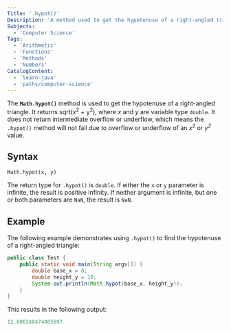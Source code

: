 ```yaml
---
Title: '.hypot()'
Description: 'A method used to get the hypotenuse of a right-angled triangle.'
Subjects:
  - 'Computer Science'
Tags:
  - 'Arithmetic'
  - 'Functions'
  - 'Methods'
  - 'Numbers'
CatalogContent:
  - 'learn-java'
  - 'paths/computer-science'
---
```


The **`Math.hypot()`** method is used to get the hypotenuse of a right-angled triangle. It returns sqrt(x<sup>2</sup> + y<sup>2</sup>), where _x_ and _y_ are variable type `double`. It does not return intermediate overflow or underflow, which means the `.hypot()` method will not fail due to overflow or underflow of an _x<sup>2</sup>_ or _y<sup>2</sup>_ value.

## Syntax

```pseudo
Math.hypot(x, y)
```

The return type for `.hypot()` is `double`. If either the `x` or `y` parameter is infinite, the result is positive infinity. If neither argument is infinite, but one or both parameters are `NaN`, the result is `NaN`.

## Example

The following example demonstrates using `.hypot()` to find the hypotenuse of a right-angled triangle:

```java
public class Test {
    public static void main(String args[]) {
        double base_x = 8;
        double height_y = 10;
        System.out.println(Math.hypot(base_x, height_y));
    }
}
```

This results in the following output:

```java
12.806248474865697
```
